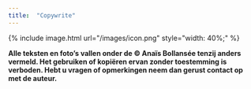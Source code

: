 ```yaml
---
title:  "Copywrite"
---
```

{% include image.html url="/images/icon.png" style="width: 40%;" %}

**Alle teksten en foto’s vallen onder de © Anaïs Bollansée tenzij anders vermeld. Het gebruiken of kopiëren ervan zonder toestemming is verboden. Hebt u vragen of opmerkingen neem dan gerust contact op met de auteur.**